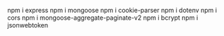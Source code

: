 <!-- Packages import -->

npm i express
npm i mongoose
npm i cookie-parser
npm i dotenv
npm i cors
npm i mongoose-aggregate-paginate-v2
npm i bcrypt
npm i jsonwebtoken
